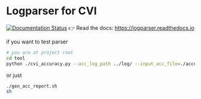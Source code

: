 # Logparser for CVI

[![Documentation Status](https://readthedocs.org/projects/logparser/badge/?version=latest)](https://logparser.readthedocs.io/en/latest/?badge=latest)
:point_right: Read the docs: https://logparser.readthedocs.io

if you want to test parser
```sh
# you are at project root
cd tool
python ./cvi_accuracy.py --acc_log_path ../log/ --input_acc_file=./accuracy.txt
```

or just
```sh
./gen_acc_report.sh
sh
